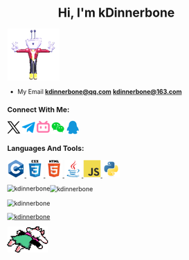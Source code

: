 <h1 align="center">Hi, I'm kDinnerbone</h1>

<img src="/File/Tenna.gif">

- My Email **kdinnerbone@qq.com** **kdinnerbone@163.com**

<h3 align="left">Connect With Me:</h3>
<p align="left">
<a href="https://twitter.com/kdinnerbone_" target="blank"><img align="center" src="/File/Twitter.png" alt="kdinnerbone_" height="30" width="30" /></a>
<a href="https://t.me/kdinnerbone_" target="blank"><img align="center" src="/File/Telegram.png" alt="kdinnerbone_" height="30" width="30" /></a>
<a href="https://space.bilibili.com/1535075136" target="blank"><img align="center" src="/File/Bilibili.png" height="30" width="30" /></a>
<a href="https://weixin.qq.com/kDinnerbone" target="blank"><img align="center" src="/File/WeiXin.png" height="30" width="30" /></a>
<a href="http://api.mmp.cc/api/qqhome?text=1493036504" target="blank"><img align="center" src="/File/Qq.png" height="30" width="30" /></a>
</p>

<h3 align="left">Languages And Tools:</h3>
<p align="left">
<a href="https://www.w3schools.com/cpp/" target="_blank" rel="noreferrer"> <img src="https://raw.githubusercontent.com/devicons/devicon/master/icons/cplusplus/cplusplus-original.svg" alt="cplusplus" width="40" height="40"/> </a>
<a href="https://www.w3schools.com/css/" target="_blank" rel="noreferrer"> <img src="https://raw.githubusercontent.com/devicons/devicon/master/icons/css3/css3-original-wordmark.svg" alt="css3" width="40" height="40"/> </a>
<a href="https://www.w3.org/html/" target="_blank" rel="noreferrer"> <img src="https://raw.githubusercontent.com/devicons/devicon/master/icons/html5/html5-original-wordmark.svg" alt="html5" width="40" height="40"/> </a>
<a href="https://www.java.com" target="_blank" rel="noreferrer"> <img src="https://raw.githubusercontent.com/devicons/devicon/master/icons/java/java-original.svg" alt="java" width="40" height="40"/> </a>
<a href="https://developer.mozilla.org/en-US/docs/Web/JavaScript" target="_blank" rel="noreferrer"> <img src="https://raw.githubusercontent.com/devicons/devicon/master/icons/javascript/javascript-original.svg" alt="javascript" width="40" height="40"/> </a>
<a href="https://www.python.org" target="_blank" rel="noreferrer"> <img src="https://raw.githubusercontent.com/devicons/devicon/master/icons/python/python-original.svg" alt="python" width="40" height="40"/> </a>
</p>

<p><img align="left" src="https://github-readme-stats.vercel.app/api/top-langs?username=kdinnerbone&show_icons=true&locale=en&layout=compact" alt="kdinnerbone" /></p>

<p><img align="center" src="https://github-readme-stats.vercel.app/api?username=kdinnerbone&show_icons=true&locale=en" alt="kdinnerbone" /></p>

<p><img align="center" src="https://github-readme-streak-stats.herokuapp.com/?user=kdinnerbone&" alt="kdinnerbone" /></p>

<p align="left"> <a href="https://github.com/ryo-ma/github-profile-trophy"><img src="https://github-profile-trophy.vercel.app/?username=kdinnerbone" alt="kdinnerbone" /></a> </p>

<img src="/File/Ralsei.png">
